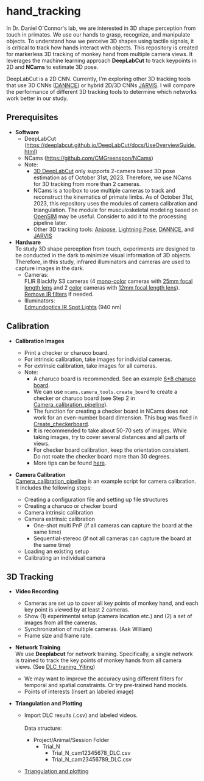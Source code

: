 # hand_tracking
In Dr. Daniel O'Connor's lab, we are interested in 3D shape perception from touch in primates. We use our hands to grasp, recognize, and manipulate objects. To understand how we perceive 3D shapes using tactile signals, it is critical to track how hands interact with objects. This repository is created for markerless 3D tracking of monkey hand from multiple camera views. It leverages the machine learning approach **DeepLabCut** to track keypoints in 2D and **NCams** to estimate 3D pose. 

DeepLabCut is a 2D CNN. Currently, I'm exploring other 3D tracking tools that use 3D CNNs ([DANNCE](https://github.com/spoonsso/dannce)) or hybrid 2D/3D CNNs [JARVIS](https://github.com/JARVIS-MoCap/JARVIS-HybridNet). I will compare the performance of different 3D tracking tools to determine which networks work better in our study. 

## Prerequisites
- **Software**
  - DeepLabCut (https://deeplabcut.github.io/DeepLabCut/docs/UseOverviewGuide.html)
  - NCams (https://github.com/CMGreenspon/NCams)
  - Note:
    - [3D DeepLabCut](https://deeplabcut.github.io/DeepLabCut/docs/Overviewof3D.html) only supports 2-camera based 3D pose estimation as of October 31st, 2023. Therefore, we use NCams for 3D tracking from more than 2 cameras.
    - NCams is a toolbox to use multiple cameras to track and reconstruct the kinematics of primate limbs. As of October 31st, 2023, this repository uses the modules of camera calibration and triangulation. The module for musculoskeletal modeling based on [OpenSIM](https://simtk.org/frs/index.php?group_id=91#package_id319) may be useful. Consider to add it to the processing pipeline later.  
    - Other 3D tracking tools: [Anipose](https://anipose.readthedocs.io/en/latest/), [Lightning Pose](https://github.com/danbider/lightning-pose), [DANNCE](https://github.com/spoonsso/dannce), and [JARVIS](https://github.com/JARVIS-MoCap/JARVIS-HybridNet)
- **Hardware**\
To study 3D shape perception from touch, experiments are designed to be conducted in the dark to minimize visual information of 3D objects. Therefore, in this study, infrared illuminators and cameras are used to capture images in the dark. 
  - Cameras:\
    FLIR Blackfly S3 cameras (4 [mono-color](https://www.edmundoptics.com/p/bfs-u3-23s3m-c-usb3-blackflyreg-s-monochrome-camera/41346/#) cameras with [25mm focal length lens](https://www.edmundoptics.com/p/25mm-uc-series-fixed-focal-length-lens/2971/) and 2 [color](https://www.edmundoptics.com/p/bfs-u3-23s3c-c-usb3-blackflyreg-s-color-camera/41347/) cameras with [12mm focal length lens](https://www.edmundoptics.com/p/12mm-uc-series-fixed-focal-length-lens/2969/)).\
    [Remove IR filters](https://www.flir.com/support-center/iis/machine-vision/knowledge-base/removing-the-ir-filter-from-a-color-camera/ ) if needed.
  - Illuminators:\
    [Edmundoptics IR Spot Lights](https://www.edmundoptics.com/f/advanced-illumination-long-working-distance-high-intensity-spot-lights/39791/) (940 nm)
  
## Calibration
- **Calibration Images**
  - Print a checker or charuco board.
  - For intrinsic calibration, take images for individial cameras. 
  - For extrinsic calibration, take images for all cameras.
  - Note:
    - A charuco board is recommended. See an example [6*8 charuco board](charuco_board_6x8.pdf).
    - We can use `ncams.camera_tools.create_board` to create a checker or charuco board (see Step 2 in [Camera_calibration_pipeline](Camera_calibration_pipeline.ipynb)).
    - The function for creating a checker board in NCams does not work for an even-number board dimension. This bug was fixed in [Create_checkerboard](Create_checkerboard.ipynb).
    - It is recommended to take about 50-70 sets of images. While taking images, try to cover several distances and all parts of views.
    - For checker board calibration, keep the orientation consistent. Do not roate the checker board more than 30 degrees.
    - More tips can be found [here](https://deeplabcut.github.io/DeepLabCut/docs/Overviewof3D.html). 

- **Camera Calibration**
\
  [Camera_calibration_pipeline](Camera_calibration_pipeline.ipynb) is an example script for camera calibration.\
  It includes the following steps:
  - Creating a configuration file and setting up file structures
  - Creating a charuco or checker board
  - Camera intrinsic calibration
  - Camera extrinsic calibration
     - One-shot multi PnP (if all cameras can capture the board at the same time)
     - Sequential-stereoc (if not all cameras can capture the board at the same time)
  - Loading an existing setup
  - Calibrating an individual camera

## 3D Tracking
- **Video Recording**
  - Cameras are set up to cover all key points of monkey hand, and each key point is viewed by at least 2 cameras.
  - Show (1) experimental setup (camera location etc.) and (2) a set of images from all the cameras.
  - Synchronization of multiple cameras. (Ask William)
  - Frame size and frame rate.
  
- **Network Training**\
  We use **Deeplabcut** for network training. Specifically, a single network is trained to track the key points of monkey hands from all camera views. (See [DLC_traning_Yiting](DLC_traning_Yiting.ipynb))
  - We may want to improve the accuracy using different filters for temporal and spatial constraints. Or try pre-trained hand models. 
  - Points of interests (Insert an labeled image)
  
- **Triangulation and Plotting**
  - Import DLC results (.csv) and labeled videos.\
    \
    Data structure:
    - Project/Animal/Session Folder
      - Trial_N
          - Trial_N_cam12345678_DLC.csv
          - Trial_N_cam23456789_DLC.csv

  - [Triangulation and plotting](Triangulation_and_Plotting.ipynb) 

